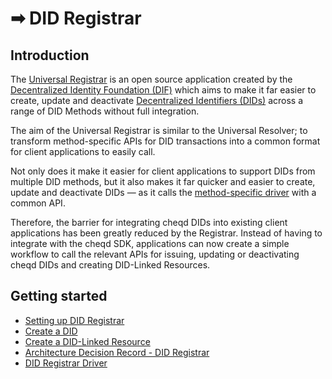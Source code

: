 # ➡ DID Registrar

## Introduction

The [Universal Registrar](https://uniregistrar.io/) is an open source application created by the [Decentralized Identity Foundation (DIF)](https://identity.foundation/) which aims to make it far easier to create, update and deactivate [Decentralized Identifiers (DIDs)](https://www.w3.org/TR/did-core/) across a range of DID Methods without full integration.

The aim of the Universal Registrar is similar to the Universal Resolver; to transform method-specific APIs for DID transactions into a common format for client applications to easily call.

Not only does it make it easier for client applications to support DIDs from multiple DID methods, but it also makes it far quicker and easier to create, update and deactivate DIDs — as it calls the [method-specific driver](https://github.com/decentralized-identity/universal-registrar#drivers) with a common API.

Therefore, the barrier for integrating cheqd DIDs into existing client applications has been greatly reduced by the Registrar. Instead of having to integrate with the cheqd SDK, applications can now create a simple workflow to call the relevant APIs for issuing, updating or deactivating cheqd DIDs and creating DID-Linked Resources.

## Getting started

* [Setting up DID Registrar](did-registrar-setup.md)
* [Create a DID](create-a-did.md)
* [Create a DID-Linked Resource](create-a-resource.md)
* [Architecture Decision Record - DID Registrar](../../architecture/adr-list/adr-004-did-registrar.md)
* [DID Registrar Driver](https://did-registrar.cheqd.net/api-docs/)
